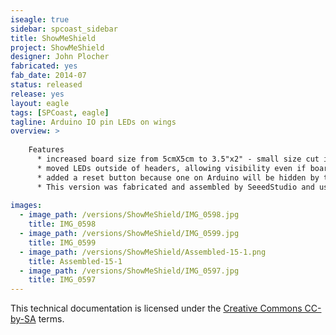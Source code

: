 ```yaml
---
iseagle: true
sidebar: spcoast_sidebar
title: ShowMeShield
project: ShowMeShield
designer: John Plocher
fabricated: yes
fab_date: 2014-07
status: released
release: yes
layout: eagle
tags: [SPCoast, eagle]
tagline: Arduino IO pin LEDs on wings
overview: >
    
    Features
      * increased board size from 5cmX5cm to 3.5"x2" - small size cut into Arduino header pads, now room for small breadboard
      * moved LEDs outside of headers, allowing visibility even if board is in middle of a shield stack
      * added a reset button because one on Arduino will be hidden by the wide wings on this board
      * This version was fabricated and assembled by SeeedStudio and used as Arduino Introduction meet-up handouts I hosted
    
images:
  - image_path: /versions/ShowMeShield/IMG_0598.jpg
    title: IMG_0598
  - image_path: /versions/ShowMeShield/IMG_0599.jpg
    title: IMG_0599
  - image_path: /versions/ShowMeShield/Assembled-15-1.png
    title: Assembled-15-1
  - image_path: /versions/ShowMeShield/IMG_0597.jpg
    title: IMG_0597
---
```



This technical documentation is licensed under the [Creative Commons CC-by-SA](https://creativecommons.org/licenses/by-sa/2.0/) terms.
